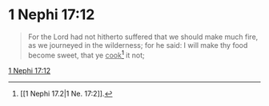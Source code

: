 # 1 Nephi 17:12

> For the Lord had not hitherto suffered that we should make much fire, as we journeyed in the wilderness; for he said: I will make thy food become sweet, that ye <u>cook</u>[^a] it not;

[1 Nephi 17:12](https://www.churchofjesuschrist.org/study/scriptures/bofm/1-ne/17?lang=eng&id=p12#p12)


[^a]: [[1 Nephi 17.2|1 Ne. 17:2]].  
